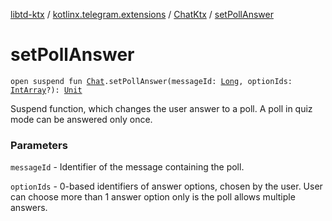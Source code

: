 [libtd-ktx](../../index.md) / [kotlinx.telegram.extensions](../index.md) / [ChatKtx](index.md) / [setPollAnswer](./set-poll-answer.md)

# setPollAnswer

`open suspend fun `[`Chat`](https://tdlibx.github.io/td/docs/org/drinkless/td/libcore/telegram/TdApi/Chat.html)`.setPollAnswer(messageId: `[`Long`](https://kotlinlang.org/api/latest/jvm/stdlib/kotlin/-long/index.html)`, optionIds: `[`IntArray`](https://kotlinlang.org/api/latest/jvm/stdlib/kotlin/-int-array/index.html)`?): `[`Unit`](https://kotlinlang.org/api/latest/jvm/stdlib/kotlin/-unit/index.html)

Suspend function, which changes the user answer to a poll. A poll in quiz mode can be answered
only once.

### Parameters

`messageId` - Identifier of the message containing the poll.

`optionIds` - 0-based identifiers of answer options, chosen by the user. User can choose
more than 1 answer option only is the poll allows multiple answers.